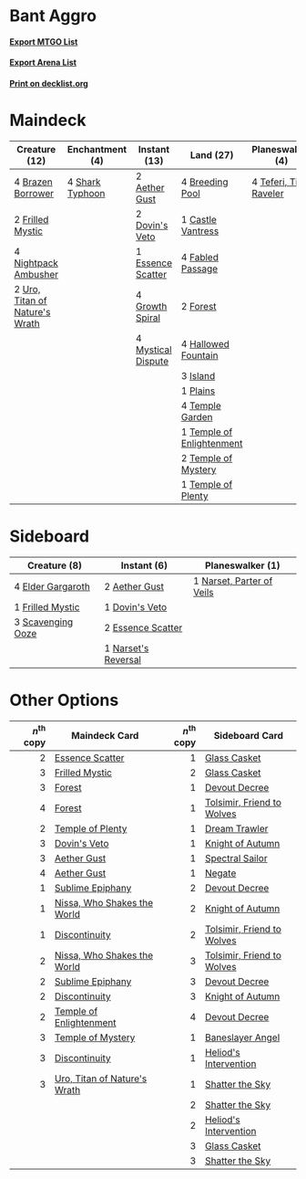 # Bant Aggro

#### [Export MTGO List](../collection/Bant%20Aggro/Bant%20Aggro.txt)
#### [Export Arena List](../collection/Bant%20Aggro/Bant%20Aggro_arena.txt)
#### [Print on decklist.org](http://decklist.org/?deckmain=2%09Aether%20Gust%0A4%09Brazen%20Borrower%0A4%09Breeding%20Pool%0A1%09Castle%20Vantress%0A2%09Dovin's%20Veto%0A1%09Essence%20Scatter%0A4%09Fabled%20Passage%0A2%09Forest%0A2%09Frilled%20Mystic%0A4%09Growth%20Spiral%0A4%09Hallowed%20Fountain%0A3%09Island%0A4%09Mystical%20Dispute%0A4%09Nightpack%20Ambusher%0A1%09Plains%0A4%09Shark%20Typhoon%0A4%09Teferi,%20Time%20Raveler%0A4%09Temple%20Garden%0A1%09Temple%20of%20Enlightenment%0A2%09Temple%20of%20Mystery%0A1%09Temple%20of%20Plenty%0A2%09Uro,%20Titan%20of%20Nature's%20Wrath&deckside=2%09Aether%20Gust%0A1%09Dovin's%20Veto%0A4%09Elder%20Gargaroth%0A2%09Essence%20Scatter%0A1%09Frilled%20Mystic%0A1%09Narset's%20Reversal%0A1%09Narset,%20Parter%20of%20Veils%0A3%09Scavenging%20Ooze)
# Maindeck

|                                              Creature (12)                                              |                                     Enchantment (4)                                      |                                        Instant (13)                                         |                                             Land (27)                                              |                                        Planeswalker (4)                                         |
|---------------------------------------------------------------------------------------------------------|------------------------------------------------------------------------------------------|---------------------------------------------------------------------------------------------|----------------------------------------------------------------------------------------------------|-------------------------------------------------------------------------------------------------|
|4 [Brazen Borrower](http://gatherer.wizards.com/Pages/Card/Details.aspx?multiverseid=473001)             |4 [Shark Typhoon](http://gatherer.wizards.com/Pages/Card/Details.aspx?multiverseid=479587)|2 [Aether Gust](http://gatherer.wizards.com/Pages/Card/Details.aspx?multiverseid=466796)     |4 [Breeding Pool](http://gatherer.wizards.com/Pages/Card/Details.aspx?multiverseid=97088)           |4 [Teferi, Time Raveler](http://gatherer.wizards.com/Pages/Card/Details.aspx?multiverseid=461148)|
|2 [Frilled Mystic](http://gatherer.wizards.com/Pages/Card/Details.aspx?multiverseid=457318)              |                                                                                          |2 [Dovin's Veto](http://gatherer.wizards.com/Pages/Card/Details.aspx?multiverseid=461120)    |1 [Castle Vantress](http://gatherer.wizards.com/Pages/Card/Details.aspx?multiverseid=473204)        |                                                                                                 |
|4 [Nightpack Ambusher](http://gatherer.wizards.com/Pages/Card/Details.aspx?multiverseid=466939)          |                                                                                          |1 [Essence Scatter](http://gatherer.wizards.com/Pages/Card/Details.aspx?multiverseid=426754) |4 [Fabled Passage](http://gatherer.wizards.com/Pages/Card/Details.aspx?multiverseid=473206)         |                                                                                                 |
|2 [Uro, Titan of Nature's Wrath](http://gatherer.wizards.com/Pages/Card/Details.aspx?multiverseid=476480)|                                                                                          |4 [Growth Spiral](http://gatherer.wizards.com/Pages/Card/Details.aspx?multiverseid=457322)   |2 [Forest](http://gatherer.wizards.com/Pages/Card/Details.aspx?multiverseid=439860)                 |                                                                                                 |
|                                                                                                         |                                                                                          |4 [Mystical Dispute](http://gatherer.wizards.com/Pages/Card/Details.aspx?multiverseid=473020)|4 [Hallowed Fountain](http://gatherer.wizards.com/Pages/Card/Details.aspx?multiverseid=97071)       |                                                                                                 |
|                                                                                                         |                                                                                          |                                                                                             |3 [Island](http://gatherer.wizards.com/Pages/Card/Details.aspx?multiverseid=439857)                 |                                                                                                 |
|                                                                                                         |                                                                                          |                                                                                             |1 [Plains](http://gatherer.wizards.com/Pages/Card/Details.aspx?multiverseid=439856)                 |                                                                                                 |
|                                                                                                         |                                                                                          |                                                                                             |4 [Temple Garden](http://gatherer.wizards.com/Pages/Card/Details.aspx?multiverseid=405112)          |                                                                                                 |
|                                                                                                         |                                                                                          |                                                                                             |1 [Temple of Enlightenment](http://gatherer.wizards.com/Pages/Card/Details.aspx?multiverseid=378535)|                                                                                                 |
|                                                                                                         |                                                                                          |                                                                                             |2 [Temple of Mystery](http://gatherer.wizards.com/Pages/Card/Details.aspx?multiverseid=373571)      |                                                                                                 |
|                                                                                                         |                                                                                          |                                                                                             |1 [Temple of Plenty](http://gatherer.wizards.com/Pages/Card/Details.aspx?multiverseid=378537)       |                                                                                                 |


# Sideboard

|                                        Creature (8)                                        |                                         Instant (6)                                          |                                          Planeswalker (1)                                          |
|--------------------------------------------------------------------------------------------|----------------------------------------------------------------------------------------------|----------------------------------------------------------------------------------------------------|
|4 [Elder Gargaroth](http://gatherer.wizards.com/Pages/Card/Details.aspx?multiverseid=485502)|2 [Aether Gust](http://gatherer.wizards.com/Pages/Card/Details.aspx?multiverseid=466796)      |1 [Narset, Parter of Veils](http://gatherer.wizards.com/Pages/Card/Details.aspx?multiverseid=460988)|
|1 [Frilled Mystic](http://gatherer.wizards.com/Pages/Card/Details.aspx?multiverseid=457318) |1 [Dovin's Veto](http://gatherer.wizards.com/Pages/Card/Details.aspx?multiverseid=461120)     |                                                                                                    |
|3 [Scavenging Ooze](http://gatherer.wizards.com/Pages/Card/Details.aspx?multiverseid=420783)|2 [Essence Scatter](http://gatherer.wizards.com/Pages/Card/Details.aspx?multiverseid=426754)  |                                                                                                    |
|                                                                                            |1 [Narset's Reversal](http://gatherer.wizards.com/Pages/Card/Details.aspx?multiverseid=460989)|                                                                                                    |


# Other Options

|*n*<sup>th</sup> copy|                                             Maindeck Card                                             |*n*<sup>th</sup> copy|                                           Sideboard Card                                            |
|--------------------:|-------------------------------------------------------------------------------------------------------|--------------------:|-----------------------------------------------------------------------------------------------------|
|                    2|[Essence Scatter](http://gatherer.wizards.com/Pages/Card/Details.aspx?multiverseid=426754)             |                    1|[Glass Casket](http://gatherer.wizards.com/Pages/Card/Details.aspx?multiverseid=472977)              |
|                    3|[Frilled Mystic](http://gatherer.wizards.com/Pages/Card/Details.aspx?multiverseid=457318)              |                    2|[Glass Casket](http://gatherer.wizards.com/Pages/Card/Details.aspx?multiverseid=472977)              |
|                    3|[Forest](http://gatherer.wizards.com/Pages/Card/Details.aspx?multiverseid=439860)                      |                    1|[Devout Decree](http://gatherer.wizards.com/Pages/Card/Details.aspx?multiverseid=466767)             |
|                    4|[Forest](http://gatherer.wizards.com/Pages/Card/Details.aspx?multiverseid=439860)                      |                    1|[Tolsimir, Friend to Wolves](http://gatherer.wizards.com/Pages/Card/Details.aspx?multiverseid=461151)|
|                    2|[Temple of Plenty](http://gatherer.wizards.com/Pages/Card/Details.aspx?multiverseid=378537)            |                    1|[Dream Trawler](http://gatherer.wizards.com/Pages/Card/Details.aspx?multiverseid=476465)             |
|                    3|[Dovin's Veto](http://gatherer.wizards.com/Pages/Card/Details.aspx?multiverseid=461120)                |                    1|[Knight of Autumn](http://gatherer.wizards.com/Pages/Card/Details.aspx?multiverseid=452933)          |
|                    3|[Aether Gust](http://gatherer.wizards.com/Pages/Card/Details.aspx?multiverseid=466796)                 |                    1|[Spectral Sailor](http://gatherer.wizards.com/Pages/Card/Details.aspx?multiverseid=466830)           |
|                    4|[Aether Gust](http://gatherer.wizards.com/Pages/Card/Details.aspx?multiverseid=466796)                 |                    1|[Negate](http://gatherer.wizards.com/Pages/Card/Details.aspx?multiverseid=423707)                    |
|                    1|[Sublime Epiphany](http://gatherer.wizards.com/Pages/Card/Details.aspx?multiverseid=488254)            |                    2|[Devout Decree](http://gatherer.wizards.com/Pages/Card/Details.aspx?multiverseid=466767)             |
|                    1|[Nissa, Who Shakes the World](http://gatherer.wizards.com/Pages/Card/Details.aspx?multiverseid=461096) |                    2|[Knight of Autumn](http://gatherer.wizards.com/Pages/Card/Details.aspx?multiverseid=452933)          |
|                    1|[Discontinuity](http://gatherer.wizards.com/Pages/Card/Details.aspx?multiverseid=488248)               |                    2|[Tolsimir, Friend to Wolves](http://gatherer.wizards.com/Pages/Card/Details.aspx?multiverseid=461151)|
|                    2|[Nissa, Who Shakes the World](http://gatherer.wizards.com/Pages/Card/Details.aspx?multiverseid=461096) |                    3|[Tolsimir, Friend to Wolves](http://gatherer.wizards.com/Pages/Card/Details.aspx?multiverseid=461151)|
|                    2|[Sublime Epiphany](http://gatherer.wizards.com/Pages/Card/Details.aspx?multiverseid=488254)            |                    3|[Devout Decree](http://gatherer.wizards.com/Pages/Card/Details.aspx?multiverseid=466767)             |
|                    2|[Discontinuity](http://gatherer.wizards.com/Pages/Card/Details.aspx?multiverseid=488248)               |                    3|[Knight of Autumn](http://gatherer.wizards.com/Pages/Card/Details.aspx?multiverseid=452933)          |
|                    2|[Temple of Enlightenment](http://gatherer.wizards.com/Pages/Card/Details.aspx?multiverseid=378535)     |                    4|[Devout Decree](http://gatherer.wizards.com/Pages/Card/Details.aspx?multiverseid=466767)             |
|                    3|[Temple of Mystery](http://gatherer.wizards.com/Pages/Card/Details.aspx?multiverseid=373571)           |                    1|[Baneslayer Angel](http://gatherer.wizards.com/Pages/Card/Details.aspx?multiverseid=191065)          |
|                    3|[Discontinuity](http://gatherer.wizards.com/Pages/Card/Details.aspx?multiverseid=488248)               |                    1|[Heliod's Intervention](http://gatherer.wizards.com/Pages/Card/Details.aspx?multiverseid=476270)     |
|                    3|[Uro, Titan of Nature's Wrath](http://gatherer.wizards.com/Pages/Card/Details.aspx?multiverseid=476480)|                    1|[Shatter the Sky](http://gatherer.wizards.com/Pages/Card/Details.aspx?multiverseid=476288)           |
|                     |                                                                                                       |                    2|[Shatter the Sky](http://gatherer.wizards.com/Pages/Card/Details.aspx?multiverseid=476288)           |
|                     |                                                                                                       |                    2|[Heliod's Intervention](http://gatherer.wizards.com/Pages/Card/Details.aspx?multiverseid=476270)     |
|                     |                                                                                                       |                    3|[Glass Casket](http://gatherer.wizards.com/Pages/Card/Details.aspx?multiverseid=472977)              |
|                     |                                                                                                       |                    3|[Shatter the Sky](http://gatherer.wizards.com/Pages/Card/Details.aspx?multiverseid=476288)           |

